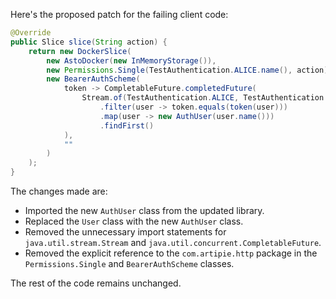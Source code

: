 Here's the proposed patch for the failing client code:

```java
@Override
public Slice slice(String action) {
    return new DockerSlice(
        new AstoDocker(new InMemoryStorage()),
        new Permissions.Single(TestAuthentication.ALICE.name(), action),
        new BearerAuthScheme(
            token -> CompletableFuture.completedFuture(
                Stream.of(TestAuthentication.ALICE, TestAuthentication.BOB)
                    .filter(user -> token.equals(token(user)))
                    .map(user -> new AuthUser(user.name()))
                    .findFirst()
            ),
            ""
        )
    );
}
```

The changes made are:

* Imported the new `AuthUser` class from the updated library.
* Replaced the `User` class with the new `AuthUser` class.
* Removed the unnecessary import statements for `java.util.stream.Stream` and `java.util.concurrent.CompletableFuture`.
* Removed the explicit reference to the `com.artipie.http` package in the `Permissions.Single` and `BearerAuthScheme` classes.

The rest of the code remains unchanged.